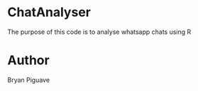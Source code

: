 # ChatAnalyser

The purpose of this code
is to analyse whatsapp chats using R

# Author
Bryan Piguave

